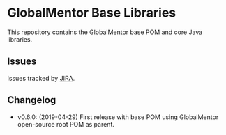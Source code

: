 # GlobalMentor Base Libraries

This repository contains the GlobalMentor base POM and core Java libraries.

## Issues

Issues tracked by [JIRA](https://globalmentor.atlassian.net/projects/JAVA).

## Changelog

- v0.6.0: (2019-04-29) First release with base POM using GlobalMentor open-source root POM as parent.
